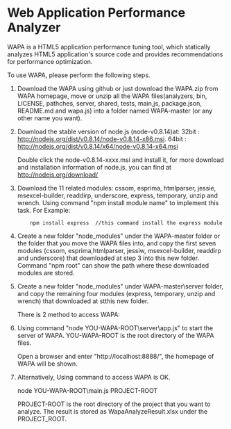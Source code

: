 Web Application Performance Analyzer
====================================

WAPA is a HTML5 application performance tuning tool, which statically analyzes HTML5 application's source code and provides recommendations for performance optimization. 

To use WAPA, please perform the following steps.
 
1.  Download the WAPA using github or just download the WAPA.zip from WAPA homepage, move or unzip all the WAPA files(analyzers, bin, LICENSE, pathches, server, shared, tests, main,js, package.json, README.md and wapa.js) into a folder named WAPA-master (or any other name you want).

2.  Download the stable version of node.js (node-v0.8.14)at: 
32bit : http://nodejs.org/dist/v0.8.14/node-v0.8.14-x86.msi.
64bit : http://nodejs.org/dist/v0.8.14/x64/node-v0.8.14-x64.msi  

      Double click the node-v0.8.14-xxxx.msi and install it, for more download and installation information of node.js, you can find at  http://nodejs.org/download/

3.  Download the 11 related modules:  cssom, esprima, htmlparser, jessie, msexcel-builder, readdirp, underscore, express, temporary, unzip and wrench. Using command "npm install module name" to implement this task.
    For Example:

            npm install express  //this command install the express module

4.  Create a new folder "node_modules" under the WAPA-master folder or the folder that you move the WAPA files into, and copy the first seven modules (cssom, esprima,htmlparser, jessiw, msexcel-builder, readdirp and underscore) that downloaded at step 3 into this new folder. Command "npm root" can show the path where these downloaded modules are stored.

5.  Create a new folder "node_modules" under WAPA-master\server folder, and copy the remaining four modules (express, temporary, unzip and wrench) that downloaded at stthis new folder.

    
    
    There is 2 method to access WAPA:        
 
6.  Using  command  "node YOU-WAPA-ROOT\server\app.js" to start the server of WAPA. YOU-WAPA-ROOT is the root directory of the WAPA files.       

    Open a browser and enter "http://localhost:8888/", the homepage of WAPA will be shown.

7.  Alternatively, Using command to access WAPA is OK. 

       node  YOU-WAPA-ROOT\main.js PROJECT-ROOT

    PROJECT-ROOT is the root directory of the project that you want to analyze. The result is stored as WapaAnalyzeResult.xlsx under the PROJECT_ROOT.


